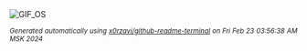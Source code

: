 <div align="justify">
<picture>
    <source media="(prefers-color-scheme: dark)" srcset="https://i.ibb.co/4MTW8pr/output-gif.gif">
    <source media="(prefers-color-scheme: light)" srcset="https://i.ibb.co/4MTW8pr/output-gif.gif">
    <img alt="GIF_OS" src="https://i.ibb.co/4MTW8pr/output-gif.gif">
</picture>

<sub><i>Generated automatically using [x0rzavi/github-readme-terminal](https://github.com/x0rzavi/github-readme-terminal) on Fri Feb 23 03:56:38 AM MSK 2024</i></sub>

</div>

<!-- Image deletion URL: https://ibb.co/825Mr9Z/043b4e511e15b32b6d88e428a1f03a2f -->